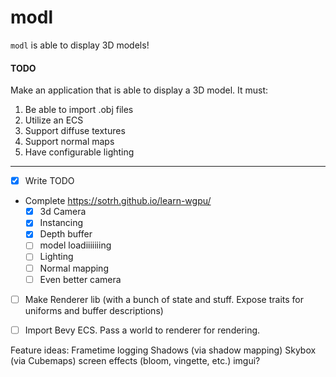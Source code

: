 # modl
`modl` is able to display 3D models!

#### TODO
Make an application that is able to display a 3D model. 
It must:
1. Be able to import .obj files
2. Utilize an ECS
3. Support diffuse textures
4. Support normal maps
5. Have configurable lighting
---

- [x] Write TODO
- Complete https://sotrh.github.io/learn-wgpu/
  - [x] 3d Camera
  - [x] Instancing
  - [x] Depth buffer
  - [ ] model loadiiiiiiing
  - [ ] Lighting
  - [ ] Normal mapping
  - [ ] Even better camera
- [ ] Make Renderer lib (with a bunch of state and stuff. Expose traits for uniforms and buffer descriptions)
- [ ] Import Bevy ECS. Pass a world to renderer for rendering.


Feature ideas:
Frametime logging
Shadows (via shadow mapping)
Skybox (via Cubemaps)
screen effects (bloom, vingette, etc.)
imgui?

